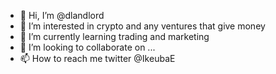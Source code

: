 - 👋 Hi, I’m @dlandlord
- 👀 I’m interested in crypto and any ventures that give money
- 🌱 I’m currently learning trading and marketing
- 💞️ I’m looking to collaborate on ...
- 📫 How to reach me twitter @IkeubaE

<!---
dlandlord/dlandlord is a ✨ special ✨ repository because its `README.md` (this file) appears on your GitHub profile.
You can click the Preview link to take a look at your changes.
--->
